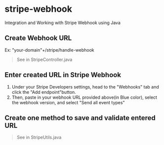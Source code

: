 # stripe-webhook
Integration and Working with Stripe Webhook using Java

## Create Webhook URL
Ex: "your-domain"+/stripe/handle-webhook
> See in StripeController.java

## Enter created URL in Stripe Webhook
1. Under your Stripe Developers settings, head to the "Webhooks" tab and click the "Add endpoint"button.
2. Then, paste in your webhook URL provided above(in Blue color), select the webhook version, and select "Send all event types"

## Create one method to save and validate entered URL
> See in StripeUtils.java
